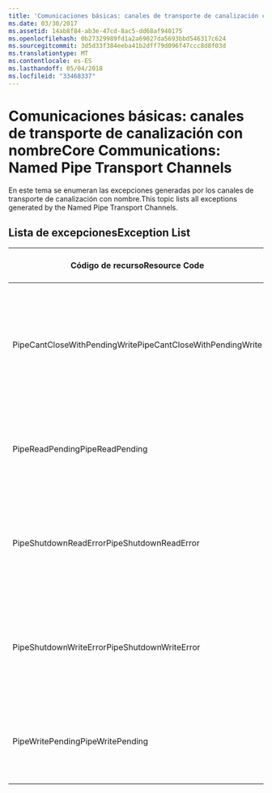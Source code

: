 ```yaml
---
title: 'Comunicaciones básicas: canales de transporte de canalización con nombre'
ms.date: 03/30/2017
ms.assetid: 14ab8f84-ab3e-47cd-8ac5-dd68af940175
ms.openlocfilehash: 0b27329989fd1a2a69027da5693bbd546317c624
ms.sourcegitcommit: 3d5d33f384eeba41b2dff79d096f47ccc8d8f03d
ms.translationtype: MT
ms.contentlocale: es-ES
ms.lasthandoff: 05/04/2018
ms.locfileid: "33468337"
---
```

# <a name="core-communications-named-pipe-transport-channels"></a><span data-ttu-id="34342-102">Comunicaciones básicas: canales de transporte de canalización con nombre</span><span class="sxs-lookup"><span data-stu-id="34342-102">Core Communications: Named Pipe Transport Channels</span></span>
<span data-ttu-id="34342-103">En este tema se enumeran las excepciones generadas por los canales de transporte de canalización con nombre.</span><span class="sxs-lookup"><span data-stu-id="34342-103">This topic lists all exceptions generated by the Named Pipe Transport Channels.</span></span>  
  
## <a name="exception-list"></a><span data-ttu-id="34342-104">Lista de excepciones</span><span class="sxs-lookup"><span data-stu-id="34342-104">Exception List</span></span>  
  
|<span data-ttu-id="34342-105">Código de recurso</span><span class="sxs-lookup"><span data-stu-id="34342-105">Resource Code</span></span>|<span data-ttu-id="34342-106">Cadena de recurso</span><span class="sxs-lookup"><span data-stu-id="34342-106">Resource String</span></span>|  
|-------------------|---------------------|  
|<span data-ttu-id="34342-107">PipeCantCloseWithPendingWrite</span><span class="sxs-lookup"><span data-stu-id="34342-107">PipeCantCloseWithPendingWrite</span></span>|<span data-ttu-id="34342-108">No se puede cerrar la canalización mientras esté pendiente una operación de escritura en ella.</span><span class="sxs-lookup"><span data-stu-id="34342-108">The pipe cannot be closed while a write operation to the pipe is pending.</span></span>|  
|<span data-ttu-id="34342-109">PipeReadPending</span><span class="sxs-lookup"><span data-stu-id="34342-109">PipeReadPending</span></span>|<span data-ttu-id="34342-110">Hay una operación de lectura en curso para la canalización.</span><span class="sxs-lookup"><span data-stu-id="34342-110">A read operation is in progress for the pipe.</span></span>|  
|<span data-ttu-id="34342-111">PipeShutdownReadError</span><span class="sxs-lookup"><span data-stu-id="34342-111">PipeShutdownReadError</span></span>|<span data-ttu-id="34342-112">Error en la operación de lectura del indicador de apagado de la canalización.</span><span class="sxs-lookup"><span data-stu-id="34342-112">The read operation of the pipe 'shutdown' indicator failed.</span></span>|  
|<span data-ttu-id="34342-113">PipeShutdownWriteError</span><span class="sxs-lookup"><span data-stu-id="34342-113">PipeShutdownWriteError</span></span>|<span data-ttu-id="34342-114">Error en la operación de escritura del indicador de apagado de la canalización.</span><span class="sxs-lookup"><span data-stu-id="34342-114">The write operation of the pipe 'shutdown' indicator failed.</span></span>|  
|<span data-ttu-id="34342-115">PipeWritePending</span><span class="sxs-lookup"><span data-stu-id="34342-115">PipeWritePending</span></span>|<span data-ttu-id="34342-116">Hay una operación de escritura en curso para la canalización.</span><span class="sxs-lookup"><span data-stu-id="34342-116">A write operation is in progress for the pipe.</span></span>|
